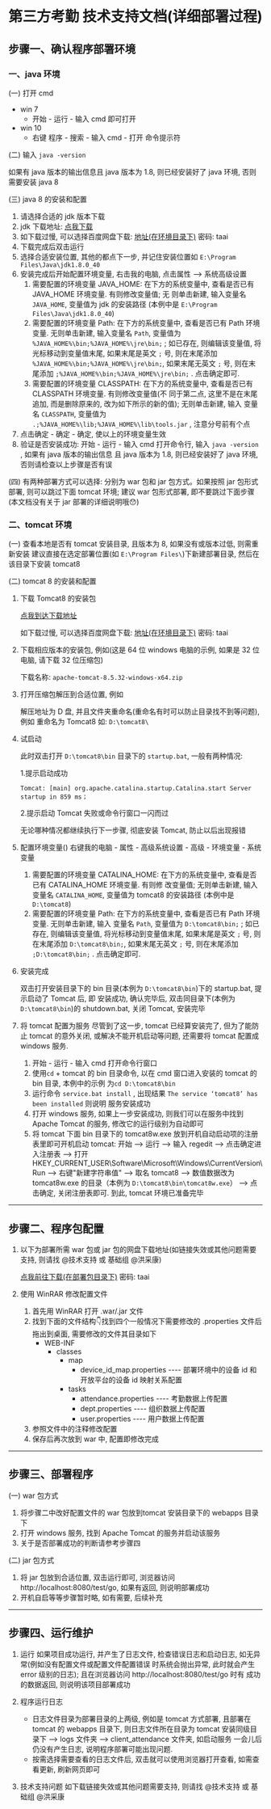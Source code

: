 # 第三方考勤 技术支持文档(详细部署过程)

## 步骤一、确认程序部署环境

### 一、java 环境

(一) 打开 cmd
   * win 7
     * 开始 - 运行 - 输入 cmd 即可打开
   * win 10
     * 右键 程序 - 搜索 - 输入 cmd - 打开 命令提示符

(二) 输入 `java -version`

   如果有 java 版本的输出信息且 java 版本为 1.8, 则已经安装好了 java 环境, 否则需要安装 java 8
   
(三) java 8 的安装和配置
   1. 请选择合适的 jdk 版本下载
   2. jdk 下载地址: [点我下载](https://www.oracle.com/technetwork/java/javase/downloads/jdk8-downloads-2133151.html)
   3. 如下载过慢, 可以选择百度网盘下载: [地址(在环境目录下)](https://pan.baidu.com/s/1CSSGoGnVOTIAf7RCqsEA1g) 密码: taai
   4. 下载完成后双击运行
   5. 选择合适安装位置, 其他的都点下一步, 并记住安装位置如 `E:\Program Files\Java\jdk1.8.0_40`
   6. 安装完成后开始配置环境变量, 右击我的电脑, 点击属性 --> 系统高级设置
      1. 需要配置的环境变量 JAVA_HOME: 在下方的系统变量中, 查看是否已有 JAVA_HOME 环境变量. 有则修改变量值; 无
         则单击新建, 输入变量名 `JAVA_HOME`, 变量值为 jdk 的安装路径 (本例中是 `E:\Program Files\Java\jdk1.8.0_40`)
      2. 需要配置的环境变量 Path: 在下方的系统变量中, 查看是否已有 Path 环境变量. 无则单击新建, 输入变量名 `Path`,
         变量值为 `%JAVA_HOME%\bin;%JAVA_HOME%\jre\bin;` ; 如已存在, 则编辑该变量值, 将光标移动到变量值末尾,
         如果末尾是英文 `;` 号, 则在末尾添加 `%JAVA_HOME%\bin;%JAVA_HOME%\jre\bin;`, 如果末尾无英文 `;` 号,
         则在末尾添加 `;%JAVA_HOME%\bin;%JAVA_HOME%\jre\bin;` . 点击确定即可.
      3. 需要配置的环境变量 CLASSPATH: 在下方的系统变量中, 查看是否已有 CLASSPATH 环境变量. 有则修改变量值(不
         同于第二点, 这里不是在末尾追加, 而是删除原来的, 改为如下所示的新的值); 无则单击新建, 输入
         变量名 `CLASSPATH`, 变量值为 `.;%JAVA_HOME%\lib;%JAVA_HOME%\lib\tools.jar` , 注意分号前有个点
   7. 点击确定 - 确定 - 确定, 使以上的环境变量生效
   8. 验证是否安装成功: 开始 - 运行 - 输入 cmd 打开命令行, 输入 `java -version` , 如果有 java 版本的输出信息
      且 java 版本为 1.8, 则已经安装好了 java 环境, 否则请检查以上步骤是否有误

(四) 有两种部署方式可以选择: 分别为 war 包和 jar 包方式。如果按照 jar 包形式部署, 则可以跳过下面 tomcat 环境; 
     建议 war 包形式部署, 即不要跳过下面步骤(本文档没有关于 jar 部署的详细说明哦😯)

### 二、tomcat 环境

(一) 查看本地是否有 tomcat 安装目录, 且版本为 8, 如果没有或版本过低, 则需重新安装
     建议直接在选定部署位置(如 `E:\Program Files\`)下新建部署目录, 然后在该目录下安装 tomcat8

(二) tomcat 8 的安装和配置
 
   1. 下载 Tomcat8 的安装包
   
      [点我到达下载地址](https://tomcat.apache.org/download-80.cgi)
      
      如下载过慢, 可以选择百度网盘下载: [地址(在环境目录下)](https://pan.baidu.com/s/1CSSGoGnVOTIAf7RCqsEA1g) 密码: taai
      
   2. 下载相应版本的安装包, 例如(这是 64 位 windows 电脑的示例, 如果是 32 位电脑, 请下载 32 位压缩包)
   
      下载名称: `apache-tomcat-8.5.32-windows-x64.zip`
      
   3. 打开压缩包解压到合适位置, 例如
   
       解压地址为 D 盘, 并且文件夹重命名(重命名有时可以防止目录找不到等问题), 例如
       重命名为 Tomcat8 如: `D:\tomcat8\`
   
   4. 试启动
      
      此时双击打开 `D:\tomcat8\bin` 目录下的 `startup.bat`, 一般有两种情况: 
      
      1.提示启动成功
      ```
      Tomcat: [main] org.apache.catalina.startup.Catalina.start Server startup in 859 ms；
      ```
        
      2.提示启动 Tomcat 失败或命令行窗口一闪而过

      无论哪种情况都继续执行下一步骤, 彻底安装 Tomcat, 防止以后出现报错
      
   5. 配置环境变量()
      右键我的电脑 - 属性 - 高级系统设置 - 高级 - 环境变量 - 系统变量
      1. 需要配置的环境变量 CATALINA_HOME: 在下方的系统变量中, 查看是否已有 CATALINA_HOME 环境变量. 有则修
         改变量值; 无则单击新建, 输入变量名 `CATALINA_HOME`, 变量值为 tomcat8 的安装路径 (本例中是 `D:\tomcat8`)
      2. 需要配置的环境变量 Path: 在下方的系统变量中, 查看是否已有 Path 环境变量. 无则单击新建, 输入
         变量名 `Path`, 变量值为 `D:\tomcat8\bin;` ; 如已存在, 则编辑该变量值, 将光标移动到变量值末尾,
         如果末尾是英文 `;` 号, 则在末尾添加 `D:\tomcat8\bin;`, 如果末尾无英文 `;` 号,
         则在末尾添加 `;D:\tomcat8\bin;` . 点击确定即可.

   6. 安装完成
   
      双击打开安装目录下的 bin 目录(本例为 `D:\tomcat8\bin`)下的 startup.bat, 提示启动了 Tomcat 后, 即
      安装成功, 确认完毕后, 双击同目录下(本例为 `D:\tomcat8\bin`)的 shutdown.bat, 关闭 Tomcat, 安装完毕
      
   7. 将 tomcat 配置为服务
      尽管到了这一步, tomcat 已经算安装完了, 但为了能防止 tomcat 的意外关闭, 或解决不能开机启动等问题, 还需要将
      tomcat 配置成 windows 服务. 
      1. 开始 - 运行 - 输入 cmd 打开命令行窗口
      2. 使用`cd` + tomcat 的 bin 目录命令, 以在 cmd 窗口进入安装的 tomcat 的 bin 目录, 本例中的示例
         为`cd D:\tomcat8\bin`
      3. 运行命令 `service.bat install` , 出现结果 `The service ‘tomcat8’ has been installed` 则说明
         服务安装成功
      4. 打开 windows 服务, 如果上一步安装成功, 则我们可以在服务中找到 Apache Tomcat 的服务,
         修改它的运行级别为自动即可
      5. 将 tomcat 下面 bin 目录下的 tomcat8w.exe 放到开机自动启动项的注册表里即可开机启动 tomcat: 开始 --> 
         运行 --> 输入 regedit --> 点击确定进入注册表 --> 打开 
         HKEY_CURRENT_USER\Software\Microsoft\Windows\CurrentVersion\Run --> 右键"新建字符串值" --> 
         取名 tomcat8 --> 数值数据改为 tomcat8w.exe 的目录（本例为 `D:\tomcat8\bin\tomcat8w.exe`） --> 
         点击确定, 关闭注册表即可. 到此, tomcat 环境已准备完毕

----


## 步骤二、程序包配置

1. 以下为部署所需 war 包或 jar 包的网盘下载地址(如链接失效或其他问题需要支持, 则请找 @技术支持 或 基础组 @洪采康)

   [点我前往下载(在部署包目录下)](https://pan.baidu.com/s/1CSSGoGnVOTIAf7RCqsEA1g) 密码: taai

2. 使用 WinRAR 修改配置文件
   1. 首先用 WinRAR 打开 .war/.jar 文件
   2. 找到下面的文件结构👇找到四个一般情况下需要修改的 .properties 文件后拖出到桌面, 需要修改的文件其目录如下
      * WEB-INF
        * classes
          * map
            * device_id_map.properties ---- 部署环境中的设备 id 和开放平台的设备 id 映射关系配置
          * tasks
            * attendance.properties ---- 考勤数据上传配置
            * dept.properties ---- 组织数据上传配置
            * user.properties ---- 用户数据上传配置
   3. 参照文件中的注释修改配置
   4. 保存后再次放到 war 中, 配置即修改完成

----


## 步骤三、部署程序

(一) war 包方式
  1. 将步骤二中改好配置文件的 war 包放到tomcat 安装目录下的 webapps 目录下
  2. 打开 windows 服务, 找到 Apache Tomcat 的服务并启动该服务
  3. 关于是否部署成功的判断请参考步骤四

(二) jar 包方式
  1. 将 jar 包放到合适位置, 双击运行即可, 浏览器访问 http://localhost:8080/test/go, 
  如果有返回, 则说明部署成功
  2. 开机自启等等步骤暂时略, 如有需要, 后续补充

----

## 步骤四、运行维护

1. 运行
   如果项目成功运行, 并产生了日志文件, 检查错误日志和启动日志, 如无异常(例如没有配置文件或配置文件配置错误
   时系统会抛出异常, 此时就会产生 error 级别的日志); 且在浏览器访问 http://localhost:8080/test/go 时有
   成功的数据返回, 则说明该项目部署成功

2. 程序运行日志
   * 日志文件目录为部署目录的上两级, 例如是 tomcat 方式部署, 且部署在 tomcat 的 webapps 目录下, 
     则日志文件所在目录为 tomcat 安装同级目录下 --> logs 文件夹 --> client_attendance 文件夹, 如启动服务
     一会儿后仍没有产生日志, 说明程序部署可能出现问题. 
   * 按需选择需要查看的日志文件后, 双击就可以使用浏览器打开查看, 如需查看更新, 刷新网页即可

3. 技术支持问题
    如下载链接失效或其他问题需要支持, 则请找 @技术支持 或 基础组 @洪采康